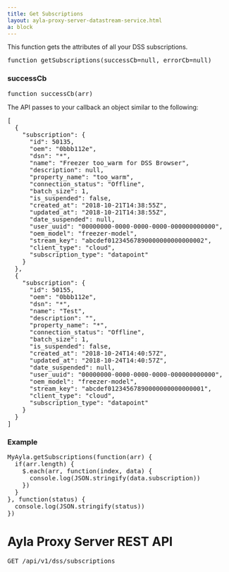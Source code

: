 ```yaml
---
title: Get Subscriptions
layout: ayla-proxy-server-datastream-service.html
a: block
---
```


This function gets the attributes of all your DSS subscriptions.

<pre class="light">
function getSubscriptions(successCb=null, errorCb=null)
</pre>

### successCb

<pre class="light">function successCb(arr)</pre>

The API passes to your callback an object similar to the following:

<pre class="light">
[
  {
    "subscription": {
      "id": 50135,
      "oem": "0bbb112e",
      "dsn": "*",
      "name": "Freezer too_warm for DSS Browser",
      "description": null,
      "property_name": "too_warm",
      "connection_status": "Offline",
      "batch_size": 1,
      "is_suspended": false,
      "created_at": "2018-10-21T14:38:55Z",
      "updated_at": "2018-10-21T14:38:55Z",
      "date_suspended": null,
      "user_uuid": "00000000-0000-0000-0000-000000000000",
      "oem_model": "freezer-model",
      "stream_key": "abcdef01234567890000000000000002",
      "client_type": "cloud",
      "subscription_type": "datapoint"
    }
  },
  {
    "subscription": {
      "id": 50155,
      "oem": "0bbb112e",
      "dsn": "*",
      "name": "Test",
      "description": "",
      "property_name": "*",
      "connection_status": "Offline",
      "batch_size": 1,
      "is_suspended": false,
      "created_at": "2018-10-24T14:40:57Z",
      "updated_at": "2018-10-24T14:40:57Z",
      "date_suspended": null,
      "user_uuid": "00000000-0000-0000-0000-000000000000",
      "oem_model": "freezer-model",
      "stream_key": "abcdef01234567890000000000000001",
      "client_type": "cloud",
      "subscription_type": "datapoint"
    }
  }
]
</pre>

### Example

<pre class="light">
MyAyla.getSubscriptions(function(arr) {
  if(arr.length) {
    $.each(arr, function(index, data) {
      console.log(JSON.stringify(data.subscription))
    })
  }
}, function(status) {
  console.log(JSON.stringify(status))
})
</pre>

# Ayla Proxy Server REST API

<pre class="light">GET /api/v1/dss/subscriptions</pre>

